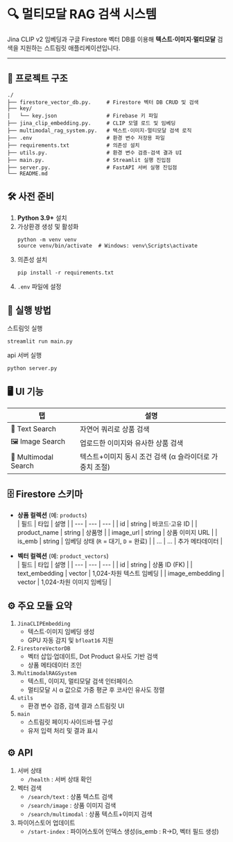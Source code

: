 # 🔍 멀티모달 RAG 검색 시스템

Jina CLIP v2 임베딩과 구글 Firestore 벡터 DB를 이용해 **텍스트·이미지·멀티모달** 검색을
지원하는 스트림릿 애플리케이션입니다.

---

## 📂 프로젝트 구조
```
./
├── firestore_vector_db.py.     # Firestore 벡터 DB CRUD 및 검색
├── key/
│   └── key.json                # Firebase 키 파일
├── jina_clip_embedding.py.     # CLIP 모델 로드 및 임베딩
├── multimodal_rag_system.py.   # 텍스트·이미지·멀티모달 검색 로직
├── .env                        # 환경 변수 저장용 파일
├── requirements.txt            # 의존성 설치
├── utils.py.                   # 환경 변수 검증·검색 결과 UI
├── main.py.                    # Streamlit 실행 진입점
├── server.py.                  # FastAPI 서버 실행 진입점
└── README.md                 
```

## 🛠️ 사전 준비
1. **Python 3.9+** 설치  
2. 가상환경 생성 및 활성화
   ```
   python -m venv venv
   source venv/bin/activate  # Windows: venv\Scripts\activate
   ```
3. 의존성 설치
   ```
   pip install -r requirements.txt
   ```
4. `.env` 파일에 설정

## 🚀 실행 방법
스트림잇 실행
```
streamlit run main.py
```
api 서버 실행
```
python server.py
```

## 🖥️ UI 기능
| 탭 | 설명 |
| --- | --- |
| 📝 Text Search | 자연어 쿼리로 상품 검색 |
| 🖼️ Image Search | 업로드한 이미지와 유사한 상품 검색 |
| 🔀 Multimodal Search | 텍스트+이미지 동시 조건 검색 (α 슬라이더로 가중치 조절) |

## 🗄️ Firestore 스키마
- **상품 컬렉션** (예: `products`)  
  | 필드 | 타입 | 설명 |
  | --- | --- | --- |
  | id | string | 바코드·고유 ID |
  | product_name | string | 상품명 |
  | image_url | string | 상품 이미지 URL |
  | is_emb | string | 임베딩 상태 (`R` = 대기, `D` = 완료) |
  | ... | ... | 추가 메타데이터 |

- **벡터 컬렉션** (예: `product_vectors`)  
  | 필드 | 타입 | 설명 |
  | --- | --- | --- |
  | id | string | 상품 ID (FK) |
  | text_embedding | vector<float> | 1,024-차원 텍스트 임베딩 |
  | image_embedding | vector<float> | 1,024-차원 이미지 임베딩 |

## ⚙️ 주요 모듈 요약
1. `JinaCLIPEmbedding`  
   - 텍스트·이미지 임베딩 생성  
   - GPU 자동 감지 및 `bfloat16` 지원
2. `FirestoreVectorDB`  
   - 벡터 삽입·업데이트, Dot Product 유사도 기반 검색  
   - 상품 메타데이터 조인
3. `MultimodalRAGSystem`  
   - 텍스트, 이미지, 멀티모달 검색 인터페이스  
   - 멀티모달 시 α 값으로 가중 평균 후 코사인 유사도 정렬
4. `utils`  
   - 환경 변수 검증, 검색 결과 스트림릿 UI
5. `main`  
   - 스트림릿 페이지·사이드바·탭 구성  
   - 유저 입력 처리 및 결과 표시

## ⚙️ API
1. 서버 상태
   - `/health` : 서버 상태 확인
2. 벡터 검색
   - `/search/text` : 상품 텍스트 검색
   - `/search/image` : 상품 이미지 검색
   - `/search/multimodal` : 상품 텍스트+이미지 검색
3. 파이어스토어 업데이트
   - `/start-index` : 파이어스토어 인덱스 생성(is_emb : R->D, 벡터 필드 생성)
